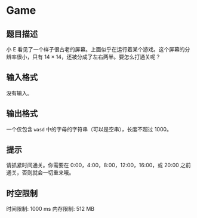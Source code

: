 # Game

## 题目描述

小 E 看见了一个样子很古老的屏幕。上面似乎在运行着某个游戏。这个屏幕的分辨率很小，只有 $14\times 14$，还被分成了左右两半。要怎么打通关呢？

## 输入格式

没有输入。

## 输出格式

一个仅包含 `wasd` 中的字母的字符串（可以是空串），长度不超过 $1000$。

## 提示

请抓紧时间通关。你需要在 0:00，4:00，8:00，12:00，16:00，或 20:00 之前通关，否则就会一切重来哦。

## 时空限制

时间限制: 1000 ms
内存限制: 512 MB
